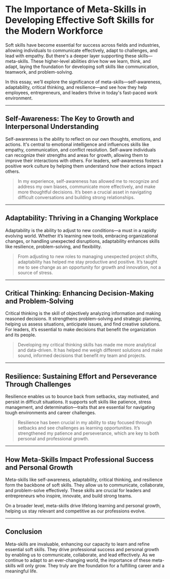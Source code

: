 # The Importance of Meta-Skills in Developing Effective Soft Skills for the Modern Workforce

Soft skills have become essential for success across fields and industries, allowing individuals to communicate effectively, adapt to challenges, and lead with empathy. But there's a deeper layer supporting these skills—meta-skills. These higher-level abilities drive how we learn, think, and adapt, laying the foundation for developing soft skills like communication, teamwork, and problem-solving. 

In this essay, we’ll explore the significance of meta-skills—self-awareness, adaptability, critical thinking, and resilience—and see how they help employees, entrepreneurs, and leaders thrive in today's fast-paced work environment.

---

## Self-Awareness: The Key to Growth and Interpersonal Understanding

Self-awareness is the ability to reflect on our own thoughts, emotions, and actions. It's central to emotional intelligence and influences skills like empathy, communication, and conflict resolution. Self-aware individuals can recognize their strengths and areas for growth, allowing them to improve their interactions with others. For leaders, self-awareness fosters a positive work culture by helping them understand how their actions impact others.

> In my experience, self-awareness has allowed me to recognize and address my own biases, communicate more effectively, and make more thoughtful decisions. It’s been a crucial asset in navigating difficult conversations and building strong relationships.

---

## Adaptability: Thriving in a Changing Workplace

Adaptability is the ability to adjust to new conditions—a must in a rapidly evolving world. Whether it’s learning new tools, embracing organizational changes, or handling unexpected disruptions, adaptability enhances skills like resilience, problem-solving, and flexibility.

> From adjusting to new roles to managing unexpected project shifts, adaptability has helped me stay productive and positive. It’s taught me to see change as an opportunity for growth and innovation, not a source of stress.

---

## Critical Thinking: Enhancing Decision-Making and Problem-Solving

Critical thinking is the skill of objectively analyzing information and making reasoned decisions. It strengthens problem-solving and strategic planning, helping us assess situations, anticipate issues, and find creative solutions. For leaders, it’s essential to make decisions that benefit the organization and its people.

> Developing my critical thinking skills has made me more analytical and data-driven. It has helped me weigh different solutions and make sound, informed decisions that benefit my team and projects.

---

## Resilience: Sustaining Effort and Perseverance Through Challenges

Resilience enables us to bounce back from setbacks, stay motivated, and persist in difficult situations. It supports soft skills like patience, stress management, and determination—traits that are essential for navigating tough environments and career challenges.

> Resilience has been crucial in my ability to stay focused through setbacks and see challenges as learning opportunities. It’s strengthened my patience and perseverance, which are key to both personal and professional growth.

---

## How Meta-Skills Impact Professional Success and Personal Growth

Meta-skills like self-awareness, adaptability, critical thinking, and resilience form the backbone of soft skills. They allow us to communicate, collaborate, and problem-solve effectively. These skills are crucial for leaders and entrepreneurs who inspire, innovate, and build strong teams.

On a broader level, meta-skills drive lifelong learning and personal growth, helping us stay relevant and competitive as our professions evolve.

---

## Conclusion

Meta-skills are invaluable, enhancing our capacity to learn and refine essential soft skills. They drive professional success and personal growth by enabling us to communicate, collaborate, and lead effectively. As we continue to adapt to an ever-changing world, the importance of these meta-skills will only grow. They truly are the foundation for a fulfilling career and a meaningful life.
